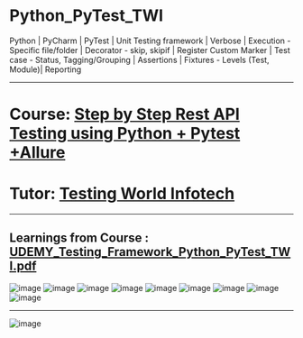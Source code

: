 # Python_PyTest_TWI
Python | PyCharm | PyTest | Unit Testing framework | Verbose | Execution - Specific file/folder | Decorator - skip, skipif | Register Custom Marker | Test case - Status, Tagging/Grouping | Assertions | Fixtures - Levels (Test, Module)| Reporting

------------------------------------------------------------------------------------------------------------------------
# Course: <a href="https://www.udemy.com/course/api-testing-python/">Step by Step Rest API Testing using Python + Pytest +Allure</a>

# Tutor: <a href="https://www.udemy.com/user/technology-world/"> Testing World Infotech</a>
------------------------------------------------------------------------------------------------------------------------
Learnings from Course : 
[UDEMY_Testing_Framework_Python_PyTest_TWI.pdf](https://github.com/rajatt95/Python_PyTest_TWI/files/9032937/UDEMY_Testing_Framework_Python_PyTest_TWI.pdf)
------------------------------------------------------------------------------------------------------------------------

![image](https://user-images.githubusercontent.com/26399692/176415148-6e997035-9a10-4f3c-9684-832c84995080.png)
![image](https://user-images.githubusercontent.com/26399692/176415243-163806f0-7ca0-4f7c-832e-fc6a361ee295.png)
![image](https://user-images.githubusercontent.com/26399692/176415341-f2b6e229-795f-42b7-8052-dceb35ff99d8.png)
![image](https://user-images.githubusercontent.com/26399692/176415456-7ca33ea0-2ea5-4585-88f2-657d38468880.png)
![image](https://user-images.githubusercontent.com/26399692/176415496-849cb835-1d40-4b58-8ba6-f1035a8cdf56.png)
![image](https://user-images.githubusercontent.com/26399692/176415607-0f7da9ae-53ad-40d2-ad20-624130fba0da.png)
![image](https://user-images.githubusercontent.com/26399692/176415663-53221c9a-59f5-4684-85e6-eb4cea6299b7.png)
![image](https://user-images.githubusercontent.com/26399692/176415699-57058cca-a78e-4556-b75f-ac5f3e395519.png)
![image](https://user-images.githubusercontent.com/26399692/176415853-ff264d40-22c5-426f-b676-8e9121212438.png)

------------------------------------------------------------------------------------------------------------------------
![image](https://user-images.githubusercontent.com/26399692/176415943-4f87e968-c72c-4e0b-b13a-929719b47806.png)
